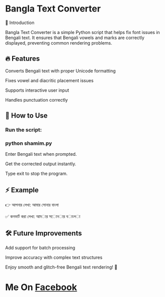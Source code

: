 # **Bangla Text Converter** 


📌 Introduction

Bangla Text Converter is a simple Python script that helps fix font issues in Bengali text. It ensures that Bengali vowels and marks are correctly displayed, preventing common rendering problems.

## 🔥 Features

Converts Bengali text with proper Unicode formatting

Fixes vowel and diacritic placement issues

Supports interactive user input

Handles punctuation correctly

## 🚀 How to Use

### Run the script:

### python shamim.py

Enter Bengali text when prompted.

Get the corrected output instantly.

Type exit to stop the program.

## ⚡ Example

👉 আপনার লেখা: আমার সোনার বাংলা

✅ কনভার্ট করা লেখা:  আম◌ার স◌োন◌ার ব◌াংল◌া

## 🛠 Future Improvements

Add support for batch processing

Improve accuracy with complex text structures

Enjoy smooth and glitch-free Bengali text rendering! 🎯

# **Me On** [Facebook](https://www.facebook.com/AnonymousCyberTeamOfficial)
